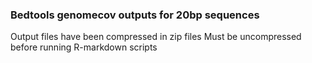 ### Bedtools genomecov outputs for 20bp sequences
Output files have been compressed in zip files
Must be uncompressed before running R-markdown scripts
